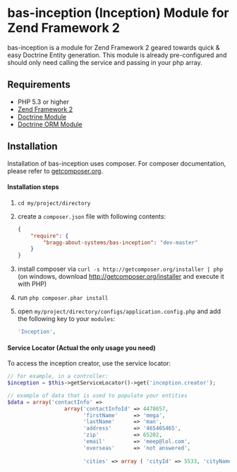 #  bas-inception (Inception) Module for Zend Framework 2

bas-inception is a module for Zend Framework 2 geared towards quick & easy Doctrine Entity generation. This module is already pre-configured and should only need calling the service and passing in your php array.

## Requirements
 - PHP 5.3 or higher
 - [Zend Framework 2](http://www.github.com/zendframework/zf2)
 - [Doctrine Module](https://www.github.com/doctrine/DoctrineModule)
 - [Doctrine ORM Module](https://github.com/doctrine/DoctrineModule)

## Installation

Installation of bas-inception uses composer. For composer documentation, please refer to
[getcomposer.org](http://getcomposer.org/).

#### Installation steps

  1. `cd my/project/directory`
  2. create a `composer.json` file with following contents:

     ```json
     {
         "require": {
             "bragg-about-systems/bas-inception": "dev-master"
         }
     }
     ```
  3. install composer via `curl -s http://getcomposer.org/installer | php` (on windows, download
     http://getcomposer.org/installer and execute it with PHP)
  4. run `php composer.phar install`
  5. open `my/project/directory/configs/application.config.php` and add the following key to your `modules`:

     ```php
     'Inception',
     ```

#### Service Locator  (Actual the only usage you need)
To access the inception creator, use the service locator:

```php
// for example, in a controller:
$inception = $this->getServiceLocator()->get('inception.creator');

// example of data that is used to populate your entities
$data = array('contactInfo' => 
                  array('contactInfoId' => 4478657, 
                        'firstName'     => 'mega', 
                        'lastName'      => 'man', 
                        'address'       => '465465465', 
                        'zip'           => 65202, 
                        'email'         => 'meep@lol.com', 
                        'overseas'      => 'not answered', 
                        
                        'cities' => array ( 'cityId' => 5533, 'cityName' => 'columbia', 'county' => 'boone', 'countyId' => 473, 'latitude' => 38, 'longitude' => -92, ), 'phoneNumbers' => array ( 0 => array ( 'phoneNumberId' => 5774480, 'phoneNumberType' => 'not given', 'phoneNumber' => '6547984652', 'phoneOrder' => 'primary', 'bestTime' => '', 'goodNumber' => 1, ), 1 => array ( 'phoneNumberId' => 0, 'phoneNumberType' => 'not given', 'phoneNumber' => '2564897456', 'phoneOrder' => 'cell', 'bestTime' => '', 'goodNumber' => 1, ), ), 'financialInfo' => array ( 'financialInfoId' => 3667432, 'creditRating' => '', 'grossIncome' => 0, 'bankruptcy' => '', 'totalAssets' => 0, 'latePayments' => false, 'monthlyDebtPayment' => 0, 'currentRate' => '0.0000', 'homeOwner' => false, 'occupationalStatus' => 'Employed', 'otherLatePayments' => '0', 'denyReason' => 'not_denied', 'denyNote' => 1, 'mortgagePayments' => false, 'bIncome' => 0, 'cbIncome' => 0, 'rateTrigger' => '0.0000', 'pulledCredit' => 'unknown', 'renting' => 0, ), ), )
```

